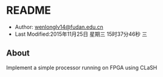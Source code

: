 # README

* Author: wenlonglv14@fudan.edu.cn
* Last Modified:2015年11月25日 星期三 15时37分46秒 三

## About 

Implement a simple processor running on FPGA using CLaSH
